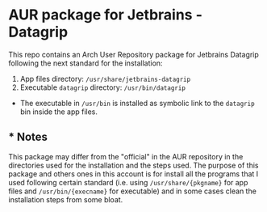 # AUR package for Jetbrains - Datagrip
This repo contains an Arch User Repository package for Jetbrains Datagrip following the next standard for the installation:

1. App files directory: `/usr/share/jetbrains-datagrip`
2. Executable `datagrip` directory: `/usr/bin/datagrip`

* The executable in `/usr/bin` is installed as symbolic link to the `datagrip` bin inside the app files.

## * Notes

This package may differ from the "official" in the AUR repository in the directories used for the installation and the steps used. The purpose of this package and others 
ones in this account is for install all the programs that I used following certain standard (i.e. using `/usr/share/{pkgname}` for app files and `/usr/bin/{execname}`
for executable) and in some cases clean the installation steps from some bloat.
